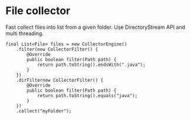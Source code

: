 # File collector

Fast collect files into list from a given folder.
Use DirectoryStream API and multi threading.

```
final List<File> files = new CollectorEngine()
    .filter(new CollectorFilter() {
        @Override
        public boolean filter(Path path) {
            return path.toString().endsWith(".java");
        }
    })
    .dirFilternew CollectorFilter() {
        @Override
        public boolean filter(Path path) {
            return path.toString().equals("java");
        }
    })
    .collect("myFolder");
```